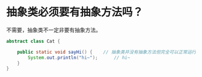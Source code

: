 # 抽象类必须要有抽象方法吗？

不需要，抽象类不一定非要有抽象方法。

```java
abstract class Cat {

    public static void sayHi() {	// 抽象类并没有抽象方法但完全可以正常运行。
        System.out.println("hi~");  	// hi~
    }
}
```

‍

